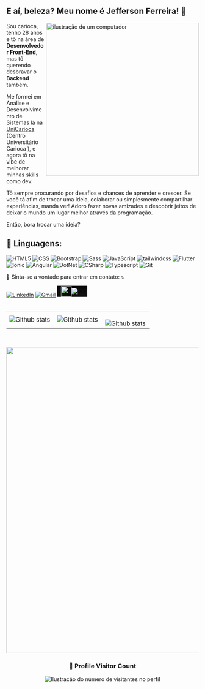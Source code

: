 ## E aí, beleza? Meu nome é <strong>Jefferson Ferreira</strong>! 👋

<img src="https://raw.githubusercontent.com/MicaelliMedeiros/micaellimedeiros/master/image/computer-illustration.png" alt="ilustração de um computador" min-width="400px" max-width="400px" width="400px" align="right">

<p align="left">
Sou carioca, tenho 28 anos e tô na área de <strong>Desenvolvedor Front-End</strong>, mas tô querendo desbravar o <strong>Backend</strong> também.

Me formei em Análise e Desenvolvimento de Sistemas lá na 
<a href="https://www.unicarioca.edu.br" title="UniCarioca" target="_blank">
UniCarioca</a> (Centro Universitário Carioca ), e agora tô na vibe de melhorar minhas skills como dev.

Tô sempre procurando por desafios e chances de aprender e crescer. Se você tá afim de trocar uma ideia, colaborar ou simplesmente compartilhar experiências, manda ver! Adoro fazer novas amizades e descobrir jeitos de deixar o mundo um lugar melhor através da programação.

Então, bora trocar uma ideia?

<h2 align="left">
 🦄 Linguagens:
</h2>

![HTML5](https://img.shields.io/badge/HTML5-E34F26?style=for-the-badge&logo=html5&logoColor=white)
![CSS](https://img.shields.io/badge/CSS3-1572B6?style=for-the-badge&logo=css3&logoColor=white)
![Bootstrap](https://img.shields.io/badge/Bootstrap-563D7C?style=for-the-badge&logo=bootstrap&logoColor=white)
![Sass](https://img.shields.io/badge/Sass-CC6699?style=for-the-badge&logo=sass&logoColor=white)
![JavaScript](https://img.shields.io/badge/JavaScript-F7DF1E?style=for-the-badge&logo=javascript&logoColor=black)
![tailwindcss](https://img.shields.io/badge/Tailwindcss-06B6D4?style=for-the-badge&logo=tailwindcss&logoColor=white)
![Flutter](https://img.shields.io/badge/Flutter-02569B?style=for-the-badge&logo=flutter&logoColor=white)
![Ionic](https://img.shields.io/badge/Ionic-3880FF?style=for-the-badge&logo=ionic&logoColor=white)
![Angular](https://img.shields.io/badge/Angular-E23237?style=for-the-badge&logo=angular&logoColor=white)
![DotNet](https://img.shields.io/badge/DotNet-512BD4?style=for-the-badge&logo=dotnet&logoColor=white)
![CSharp](https://img.shields.io/badge/CSharp-512BD4?style=for-the-badge&logo=csharp&logoColor=white)
![Typescript](https://img.shields.io/badge/TypeScript-007ACC?style=for-the-badge&logo=typescript&logoColor=white)
![Git](https://img.shields.io/badge/Git-E34F26?style=for-the-badge&logo=git&logoColor=white)

<p align="left">
  💌 Sinta-se a vontade para entrar em contato: ⤵️
</p>

<a href="https://www.linkedin.com/in/jefferson-ferreira-8218b0126/" title="LinkedIn" target="_blank">
<img src="https://img.shields.io/badge/LinkedIn-0077B5?style=for-the-badge&logo=linkedin&logoColor=white" alt="LinkedIn"/></a>

<a href="mailto:jefferson14489@gmail.com" title="E-mail de contato" target="_blank">
<img src="https://img.shields.io/badge/Gmail-EA4335?style=for-the-badge&logo=gmail&logoColor=white" alt="Gmail"/></a>


<a href="https://www.dio.me/users/jefferson14489" title="Perfil na plataforma DIO" target="_blank" style="background-color:#0a0a0a;padding-top: 1px; padding-left: 10px;display: inline-flex;align-items: center; justify-content: center;">
<img height="28" src="https://hermes.digitalinnovation.one/assets/diome/logo-minimized.png" alt="DIO"/>
<img src="https://img.shields.io/badge/DIO-0a0a0a?style=for-the-badge&logoColor=white" alt="DIO"/>
</a>
<br>
<br>
<table>
  <tr>
    <td>
      <img
        align="left"
        src="https://github-readme-stats.vercel.app/api?username=stringercj12&theme=dark&hide_border=false&include_all_commits=true&count_private=true"
        alt="Github stats"
      />
    </td>
    <td>
      <img
        align="left"
        src="https://github-readme-stats.vercel.app/api/top-langs/?username=stringercj12&theme=dark&hide_border=false&include_all_commits=true&count_private=true&layout=compact"
        alt="Github stats"
      />
    </td>
    <td>
      <br />
      <img
        align="left"
        src="https://github-readme-streak-stats.herokuapp.com/?user=stringercj12&theme=dark&hide_border=false"
        alt="Github stats"
      />
    </td>
  </tr>
</table>

<br>

<p align="center">
  <a
    href="https://github.com/ryo-ma/github-profile-trophy"
    title="repositório de troféus"
  >
    <img
      width="800"
      src="https://github-profile-trophy.vercel.app/?username=stringercj12&column=8&theme=darkhub&no-frame=true&no-bg=true"
    />
  </a>
</p>

<div align="center">
  <h3><b>📍 Profile Visitor Count</b></h3>
</div>

<p align="center">
  <img
    src="https://profile-counter.glitch.me/stringercj12/count.svg"
    alt="Ilustração do número de visitantes no perfil"
  />
</p>
